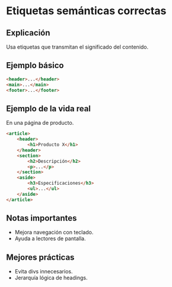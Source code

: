 # Etiquetas semánticas correctas

## Explicación

Usa etiquetas que transmitan el significado del contenido.

## Ejemplo básico

```html
<header>...</header>
<main>...</main>
<footer>...</footer>
```

## Ejemplo de la vida real

En una página de producto.

```html
<article>
    <header>
        <h1>Producto X</h1>
    </header>
    <section>
        <h2>Descripción</h2>
        <p>...</p>
    </section>
    <aside>
        <h3>Especificaciones</h3>
        <ul>...</ul>
    </aside>
</article>
```

## Notas importantes

- Mejora navegación con teclado.
- Ayuda a lectores de pantalla.

## Mejores prácticas

- Evita divs innecesarios.
- Jerarquía lógica de headings.